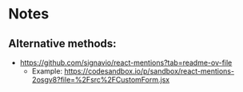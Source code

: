 # Notes

## Alternative methods:
- https://github.com/signavio/react-mentions?tab=readme-ov-file
    - Example: https://codesandbox.io/p/sandbox/react-mentions-2osgv8?file=%2Fsrc%2FCustomForm.jsx